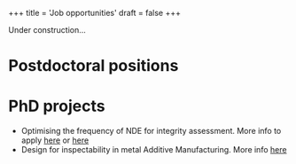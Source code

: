 +++
title = 'Job opportunities'
draft = false
+++

Under construction...

# Postdoctoral positions


# PhD projects

* Optimising the frequency of NDE for integrity assessment. More info to apply [here](https://www.find-cdt.ac.uk/engd-studentship-in-optimising-the-frequency-of-nde-for-integrity-assessment/) or [here](https://www.imperial.ac.uk/nuclear-cdt/programme/nuclear-energy-futures-cdt-research-projects/)
* Design for inspectability in metal Additive Manufacturing. More info [here](https://esdi.ac.uk/phd-opportunities-within-engineering-systems-and-design/)

